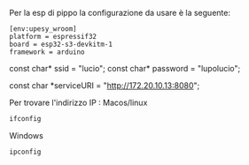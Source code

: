 Per la esp di pippo la configurazione da usare è la seguente:
```
[env:upesy_wroom]
platform = espressif32
board = esp32-s3-devkitm-1
framework = arduino
```

const char* ssid = "lucio";
const char* password = "lupolucio";

const char *serviceURI = "http://172.20.10.13:8080";

Per trovare l'indirizzo IP :
Macos/linux

```bash
ifconfig
```

Windows

```bash
ipconfig
```